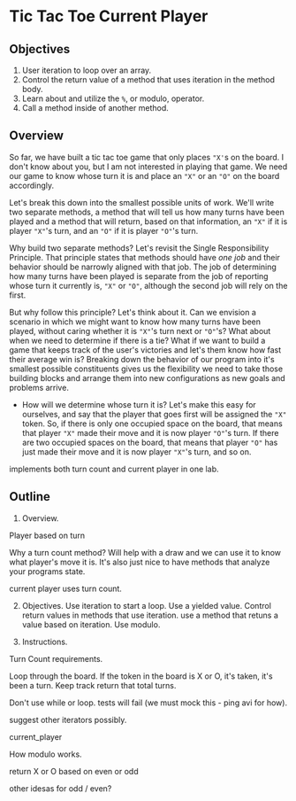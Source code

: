 # Tic Tac Toe Current Player

## Objectives

1. User iteration to loop over an array. 
2. Control the return value of a method that uses iteration in the method body. 
3. Learn about and utilize the `%`, or modulo, operator. 
4. Call a method inside of another method. 

## Overview

So far, we have built a tic tac toe game that only places `"X'`s on the board. I don't know about you, but I am not interested in playing that game. We need our game to know whose turn it is and place an `"X"` or an `"O"` on the board accordingly. 

Let's break this down into the smallest possible units of work. We'll write two separate methods, a method that will tell us how many turns have been played and a method that will return, based on that information, an `"X"` if it is player `"X"`'s turn, and an `"O"` if it is player `"O"`'s turn. 

Why build two separate methods? Let's revisit the Single Responsibility Principle. That principle states that methods should have *one job* and their behavior should be narrowly aligned with that job. The job of determining how many turns have been played is separate from the job of reporting whose turn it currently is, `"X"` or `"O"`, although the second job will rely on the first. 

But why follow this principle? Let's think about it. Can we envision a scenario in which we might want to know how many turns have been played, without caring whether it is `"X"`'s turn next or `"O"`'s? What about when we need to determine if there is a tie? What if we want to build a game that keeps track of the user's victories and let's them know how fast their average win is? Breaking down the behavior of our program into it's smallest possible constituents gives us the flexibility we need to take those building blocks and arrange them into new configurations as new goals and problems arrive. 

* How will we determine whose turn it is? Let's make this easy for ourselves, and say that the player that goes first will be assigned the `"X"` token. So, if there is only one occupied space on the board, that means that player `"X"` made their move and it is now player `"O"`'s turn. If there are two occupied spaces on the board, that means that player `"O"` has just made their move and it is now player `"X"`'s turn, and so on. 

implements both turn count and current player in one lab.

## Outline

1. Overview. 

Player based on turn

Why a turn count method? Will help with a draw and we can use it to know what player's move it is. It's also just nice to have methods that analyze your programs state.

current player uses turn count.

2.  Objectives. Use iteration to start a loop. Use a yielded value. Control return values in methods that use iteration. use a method that retuns a value based on iteration. Use modulo.

3. Instructions.

Turn Count requirements.

Loop through the board.
If the token in the board is X or O, it's taken, it's been a turn.
Keep track
return that total turns.

Don't use while or loop. tests will fail (we must mock this - ping avi for how).

suggest other iterators possibly.

current_player

How modulo works.

return X or O based on even or odd

other idesas for odd / even?